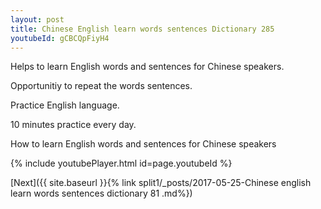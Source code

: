 ```yaml
---
layout: post
title: Chinese English learn words sentences Dictionary 285 
youtubeId: gCBCQpFiyH4
---
```

 
 
Helps to learn English words and sentences for Chinese speakers.

Opportunitiy to repeat the words sentences. 

Practice English language. 
 
10 minutes practice every day. 
 
How to learn English words and sentences for Chinese speakers 
 
{% include youtubePlayer.html id=page.youtubeId %}
 
 
[Next]({{ site.baseurl }}{% link  split1/_posts/2017-05-25-Chinese english learn words sentences dictionary 81 .md%})
 
